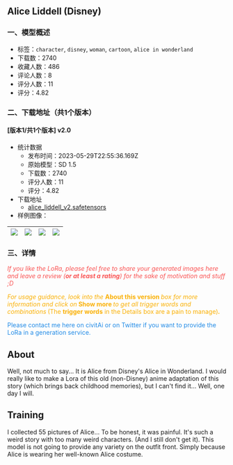 ## Alice Liddell (Disney)
### 一、模型概述

- 标签：`character`, `disney`, `woman`, `cartoon`, `alice in wonderland`
- 下载数：2740
- 收藏人数：486
- 评论人数：8
- 评分人数：11
- 评分：4.82

### 二、下载地址（共1个版本）

#### [版本1/共1个版本] v2.0

- 统计数据
  - 发布时间：2023-05-29T22:55:36.169Z
  - 原始模型：SD 1.5
  - 下载数：2740
  - 评分人数：11
  - 评分：4.82
- 下载地址
  - [alice_liddell_v2.safetensors](https://civitai.com/api/download/models/85086)
- 样例图像：

| <img src="https://image.civitai.com/xG1nkqKTMzGDvpLrqFT7WA/315d52f4-c702-4483-881c-5da80562c94c/width=450/962336.jpeg" /> | <img src="https://image.civitai.com/xG1nkqKTMzGDvpLrqFT7WA/18d95f9d-2644-47ad-b5bc-11ccfb2bfab3/width=450/962335.jpeg" /> | <img src="https://image.civitai.com/xG1nkqKTMzGDvpLrqFT7WA/b9da870f-592d-4df2-841a-be6de16b3c64/width=450/962397.jpeg" /> | <img src="https://image.civitai.com/xG1nkqKTMzGDvpLrqFT7WA/748a7f1a-a814-4950-84fc-91ed68578286/width=450/962338.jpeg" /> |
| ---- | ---- | ---- | ---- |


### 三、详情
<p><em><span style="color:rgb(250, 82, 82)">If you like the LoRa, please feel free to share your generated images here and leave a review (</span></em><strong><em><span style="color:rgb(250, 82, 82)">or at least a rating</span></em></strong><em><span style="color:rgb(250, 82, 82)">) for the sake of motivation and stuff ;D</span></em></p><p><em><span style="color:rgb(250, 176, 5)">For usage guidance, look into the </span></em><strong><span style="color:rgb(250, 176, 5)">About this version</span><em><span style="color:rgb(250, 176, 5)"> </span></em></strong><em><span style="color:rgb(250, 176, 5)">box for more information and click on</span></em><strong><em><span style="color:rgb(250, 176, 5)"> </span></em><span style="color:rgb(250, 176, 5)">Show more</span><em><span style="color:rgb(250, 176, 5)"> </span></em></strong><em><span style="color:rgb(250, 176, 5)">to get all trigger words and combinations</span></em><strong><em><span style="color:rgb(250, 176, 5)"> </span></em></strong><span style="color:rgb(250, 176, 5)">(The </span><strong><span style="color:rgb(250, 176, 5)">trigger words</span></strong><span style="color:rgb(250, 176, 5)"> in the Details box are a pain to manage)</span><strong><em><span style="color:rgb(250, 176, 5)">.</span></em></strong></p><p><span style="color:rgb(34, 139, 230)">Please contact me here on civitAi or on Twitter if you want to provide the LoRa in a generation service.</span></p><p></p><h2 id="about">About</h2><p>Well, not much to say... It is Alice from Disney's Alice in Wonderland. I would really like to make a Lora of this old (non-Disney) anime adaptation of this story (which brings back childhood memories), but I can't find it... Well, one day I will.</p><p></p><h2 id="training">Training</h2><p>I collected 55 pictures of Alice... To be honest, it was painful. It's such a weird story with too many weird characters. (And I still don't get it). This model is not going to provide any variety on the outfit front. Simply because Alice is wearing her well-known Alice costume.</p>